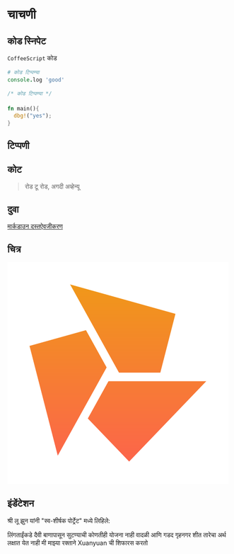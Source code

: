 [जागतिक टिप्पण्या मार्कडाउन]:#

# चाचणी

## कोड स्निपेट

`CoffeeScript` कोड

```coffee
# कोड टिप्पण्या
console.log 'good'


```

```rust
/* कोड टिप्पण्या */

fn main(){
  dbg!("yes");
}
```

## टिप्पणी

<!-- HTML 注释 --> 

<!-- 多行注释 --> 

## कोट

> रोड टू रोड, अगदी अव्हेन्यू

## दुवा

[मार्कडाउन दस्तऐवजीकरण](https://github.com/xxai-art/xxai-art-md)

## चित्र

![xxAI.कला ब्रँड ओळख](https://raw.githubusercontent.com/xxai-art/web/main/file/svg/logo.svg)

## इंडेंटेशन

श्री लू झुन यांनी "स्व-शीर्षक पोर्ट्रेट" मध्ये लिहिले:

  लिंगताईंकडे दैवी बाणापासून सुटण्याची कोणतीही योजना नाही
  वादळी आणि गडद गृहनगर
  शीत तारेचा अर्थ लक्षात येत नाही
  मी माझ्या रक्ताने Xuanyuan ची शिफारस करतो


